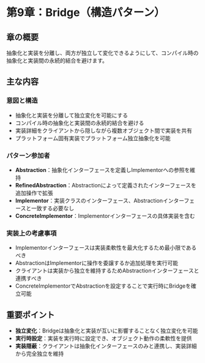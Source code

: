 # 第9章：Bridge（構造パターン）

## 章の概要
抽象化と実装を分離し、両方が独立して変化できるようにして、コンパイル時の抽象化と実装間の永続的結合を避けます。

## 主な内容

### 意図と構造
- 抽象化と実装を分離して独立変化を可能にする
- コンパイル時の抽象化と実装間の永続的結合を避ける
- 実装詳細をクライアントから隠しながら複数オブジェクト間で実装を共有
- プラットフォーム固有実装でプラットフォーム独立抽象化を可能

### パターン参加者
- **Abstraction**：抽象化インターフェースを定義しImplementorへの参照を維持
- **RefinedAbstraction**：Abstractionによって定義されたインターフェースを追加操作で拡張
- **Implementor**：実装クラスのインターフェース、Abstractionインターフェースと一致する必要なし
- **ConcreteImplementor**：Implementorインターフェースの具体実装を含む

### 実装上の考慮事項
- Implementorインターフェースは実装柔軟性を最大化するため最小限であるべき
- AbstractionはImplementorに操作を委譲するか追加処理を実行可能
- クライアントは実装から独立を維持するためAbstractionインターフェースと連携すべき
- ConcreteImplementorでAbstractionを設定することで実行時にBridgeを確立可能

## 重要ポイント
- **独立変化**：Bridgeは抽象化と実装が互いに影響することなく独立変化を可能
- **実行時設定**：実装を実行時に設定でき、オブジェクト動作の柔軟性を提供
- **実装隠蔽**：クライアントは抽象化インターフェースのみと連携し、実装詳細から完全独立を維持